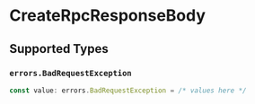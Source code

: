 # CreateRpcResponseBody


## Supported Types

### `errors.BadRequestException`

```typescript
const value: errors.BadRequestException = /* values here */
```

